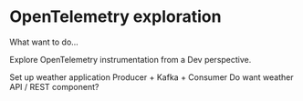 # OpenTelemetry exploration

What want to do...

Explore OpenTelemetry instrumentation from a Dev perspective.

Set up weather application Producer + Kafka + Consumer
Do want weather API / REST component?
